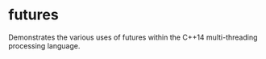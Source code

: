 # futures
Demonstrates the various uses of futures within the C++14 multi-threading processing language.
